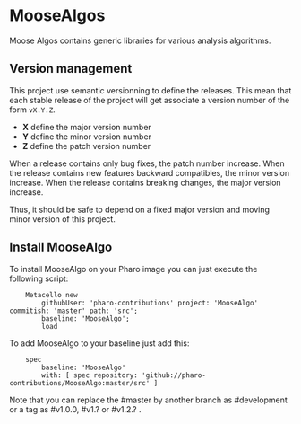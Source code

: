 # MooseAlgos

Moose Algos contains generic libraries for various analysis algorithms. 

## Version management 

This project use semantic versionning to define the releases. This mean that each stable release of the project will get associate a version number of the form `vX.Y.Z`. 

- **X** define the major version number
- **Y** define the minor version number 
- **Z** define the patch version number

When a release contains only bug fixes, the patch number increase. When the release contains new features backward compatibles, the minor version increase. When the release contains breaking changes, the major version increase. 

Thus, it should be safe to depend on a fixed major version and moving minor version of this project.

## Install MooseAlgo 

To install MooseAlgo on your Pharo image you can just execute the following script:

```Smalltalk
    Metacello new
    	githubUser: 'pharo-contributions' project: 'MooseAlgo' commitish: 'master' path: 'src';
    	baseline: 'MooseAlgo';
    	load
```

To add MooseAlgo to your baseline just add this:

```Smalltalk
    spec
    	baseline: 'MooseAlgo'
    	with: [ spec repository: 'github://pharo-contributions/MooseAlgo:master/src' ]
```

Note that you can replace the #master by another branch as #development or a tag as #v1.0.0, #v1.? or #v1.2.? .